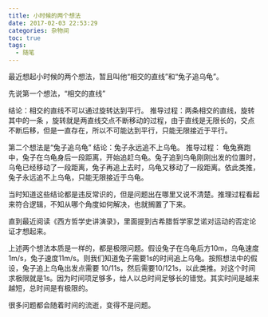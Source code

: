```yaml
---
title: 小时候的两个想法
date: 2017-02-03 22:53:29
categories: 杂物间
toc: true
tags:
  - 随笔
---
```


最近想起小时候的两个想法，暂且叫他“相交的直线”和“兔子追乌龟”。

先说第一个想法，“相交的直线”

结论：相交的直线不可以通过旋转达到平行。
推导过程：两条相交的直线，旋转其中的一条 ，旋转就是两直线交点不断移动的过程，由于直线是无限长的，交点不断后移，但是一直存在，所以不可能达到平行，只能无限接近于平行。

第二个想法是“兔子追乌龟”
结论：兔子永远追不上乌龟。
推导过程： 龟兔赛跑中，兔子在乌龟身后一段距离，开始追赶乌龟。兔子追到乌龟刚刚出发的位置时，乌龟已经移动了一段距离，兔子再追上去时，乌龟又移动了一段距离。依此类推，兔子永远追不上乌龟，只能无限接近于乌龟。

当时知道这些结论都是违反常识的，但是问题出在哪里又说不清楚。推理过程看起来符合逻辑，不知从哪个角度如何解决，也就搁置了下来。

直到最近阅读《西方哲学史讲演录》，里面提到古希腊哲学家芝诺对运动的否定论证才想起来。

上述两个想法本质是一样的，都是极限问题。假设兔子在乌龟后方10m，乌龟速度1m/s，兔子速度11m/s。则我们知道兔子需要1s的时间追上乌龟。按照想法中的假设，兔子追上乌龟出发点需要 10/11s，然后需要10/121s，以此类推。对这个时间求极限就是1s。因为时间项足够多，给人以总时间足够长的错觉。其实时间是越来越短，总时间是有极限的。

很多问题都会随着时间的流逝，变得不是问题。
